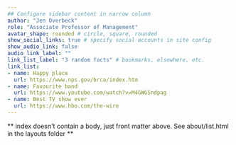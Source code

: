 ```yaml
---
## Configure sidebar content in narrow column
author: "Jen Overbeck"
role: "Associate Professor of Management"
avatar_shape: rounded # circle, square, rounded
show_social_links: true # specify social accounts in site config
show_audio_link: false
audio_link_label: ""
link_list_label: "3 random facts" # bookmarks, elsewhere, etc.
link_list:
- name: Happy place
  url: https://www.nps.gov/brca/index.htm
- name: Favourite band
  url: https://www.youtube.com/watch?v=M4GWGSndpag
- name: Best TV show ever
  url: https://www.hbo.com/the-wire
---
```


** index doesn't contain a body, just front matter above.
See about/list.html in the layouts folder **
